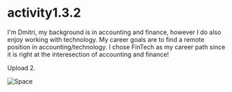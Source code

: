 # activity1.3.2

I'm Dmitri, my background is in accounting and finance, however I do also enjoy working with technology.
My career goals are to find a remote position in accounting/technology.
I chose FinTech as my career path since it is right at the interesection of accounting and finance!

Upload 2.

![Space](https://time.com/wp-content/uploads/2017/10/229-westerlund-21.jpg?w=2000)

